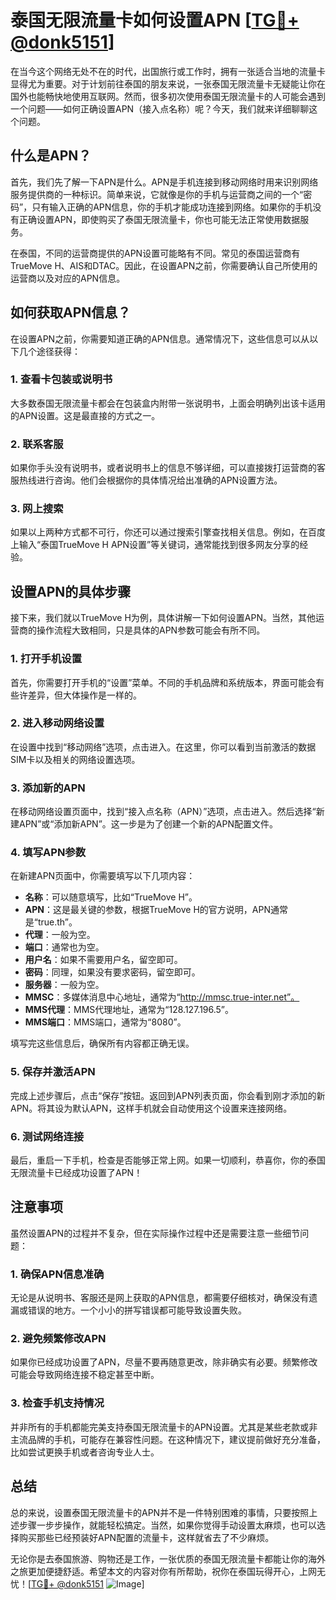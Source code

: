 # 泰国无限流量卡如何设置APN [[TG💪+ @donk5151](https://t.me/s/donk5151)]

在当今这个网络无处不在的时代，出国旅行或工作时，拥有一张适合当地的流量卡显得尤为重要。对于计划前往泰国的朋友来说，一张泰国无限流量卡无疑能让你在国外也能畅快地使用互联网。然而，很多初次使用泰国无限流量卡的人可能会遇到一个问题——如何正确设置APN（接入点名称）呢？今天，我们就来详细聊聊这个问题。

## 什么是APN？

首先，我们先了解一下APN是什么。APN是手机连接到移动网络时用来识别网络服务提供商的一种标识。简单来说，它就像是你的手机与运营商之间的一个“密码”，只有输入正确的APN信息，你的手机才能成功连接到网络。如果你的手机没有正确设置APN，即使购买了泰国无限流量卡，你也可能无法正常使用数据服务。

在泰国，不同的运营商提供的APN设置可能略有不同。常见的泰国运营商有TrueMove H、AIS和DTAC。因此，在设置APN之前，你需要确认自己所使用的运营商以及对应的APN信息。

## 如何获取APN信息？

在设置APN之前，你需要知道正确的APN信息。通常情况下，这些信息可以从以下几个途径获得：

### 1. **查看卡包装或说明书**

大多数泰国无限流量卡都会在包装盒内附带一张说明书，上面会明确列出该卡适用的APN设置。这是最直接的方式之一。

### 2. **联系客服**

如果你手头没有说明书，或者说明书上的信息不够详细，可以直接拨打运营商的客服热线进行咨询。他们会根据你的具体情况给出准确的APN设置方法。

### 3. **网上搜索**

如果以上两种方式都不可行，你还可以通过搜索引擎查找相关信息。例如，在百度上输入“泰国TrueMove H APN设置”等关键词，通常能找到很多网友分享的经验。

## 设置APN的具体步骤

接下来，我们就以TrueMove H为例，具体讲解一下如何设置APN。当然，其他运营商的操作流程大致相同，只是具体的APN参数可能会有所不同。

### 1. 打开手机设置

首先，你需要打开手机的“设置”菜单。不同的手机品牌和系统版本，界面可能会有些许差异，但大体操作是一样的。

### 2. 进入移动网络设置

在设置中找到“移动网络”选项，点击进入。在这里，你可以看到当前激活的数据SIM卡以及相关的网络设置选项。

### 3. 添加新的APN

在移动网络设置页面中，找到“接入点名称（APN）”选项，点击进入。然后选择“新建APN”或“添加新APN”。这一步是为了创建一个新的APN配置文件。

### 4. 填写APN参数

在新建APN页面中，你需要填写以下几项内容：

- **名称**：可以随意填写，比如“TrueMove H”。
- **APN**：这是最关键的参数，根据TrueMove H的官方说明，APN通常是“true.th”。
- **代理**：一般为空。
- **端口**：通常也为空。
- **用户名**：如果不需要用户名，留空即可。
- **密码**：同理，如果没有要求密码，留空即可。
- **服务器**：一般为空。
- **MMSC**：多媒体消息中心地址，通常为“http://mmsc.true-inter.net”。
- **MMS代理**：MMS代理地址，通常为“128.127.196.5”。
- **MMS端口**：MMS端口，通常为“8080”。

填写完这些信息后，确保所有内容都正确无误。

### 5. 保存并激活APN

完成上述步骤后，点击“保存”按钮。返回到APN列表页面，你会看到刚才添加的新APN。将其设为默认APN，这样手机就会自动使用这个设置来连接网络。

### 6. 测试网络连接

最后，重启一下手机，检查是否能够正常上网。如果一切顺利，恭喜你，你的泰国无限流量卡已经成功设置了APN！

## 注意事项

虽然设置APN的过程并不复杂，但在实际操作过程中还是需要注意一些细节问题：

### 1. **确保APN信息准确**

无论是从说明书、客服还是网上获取的APN信息，都需要仔细核对，确保没有遗漏或错误的地方。一个小小的拼写错误都可能导致设置失败。

### 2. **避免频繁修改APN**

如果你已经成功设置了APN，尽量不要再随意更改，除非确实有必要。频繁修改可能会导致网络连接不稳定甚至中断。

### 3. **检查手机支持情况**

并非所有的手机都能完美支持泰国无限流量卡的APN设置。尤其是某些老款或非主流品牌的手机，可能存在兼容性问题。在这种情况下，建议提前做好充分准备，比如尝试更换手机或者咨询专业人士。

## 总结

总的来说，设置泰国无限流量卡的APN并不是一件特别困难的事情，只要按照上述步骤一步步操作，就能轻松搞定。当然，如果你觉得手动设置太麻烦，也可以选择购买那些已经预装好APN配置的流量卡，这样就省去了不少麻烦。

无论你是去泰国旅游、购物还是工作，一张优质的泰国无限流量卡都能让你的海外之旅更加便捷舒适。希望本文的内容对你有所帮助，祝你在泰国玩得开心，上网无忧！[[TG💪+ @donk5151](https://t.me/s/donk5151) ![Image](https://i.postimg.cc/rwNCRYN7/Snipaste-2025-04-30-17-27-05.png)]